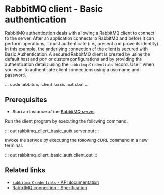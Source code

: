# RabbitMQ client - Basic authentication

RabbitMQ authentication deals with allowing a RabbitMQ client to connect to the server. After an application connects to RabbitMQ and before it can perform operations, it must authenticate (i.e., present and prove its identity). In this example, the underlying connection of the client is secured with Basic Authentication. A secured RabbitMQ client is created by using the default host and port or custom configurations and by providing the authentication details using the `rabbitmq:Credentials` record. Use it when you want to authenticate client connections using a username and password.

::: code rabbitmq_client_basic_auth.bal :::

## Prerequisites
- Start an instance of the [RabbitMQ server](https://www.rabbitmq.com/download.html).

Run the client program by executing the following command.

::: out rabbitmq_client_basic_auth.server.out :::

Invoke the service by executing the following cURL command in a new terminal.

::: out rabbitmq_client_basic_auth.client.out :::

## Related links
- [`rabbitmq:Credentials` - API documentation](https://lib.ballerina.io/ballerinax/rabbitmq/latest/records/Credentials)
- [RabbitMQ connection - Specification](https://github.com/ballerina-platform/module-ballerinax-rabbitmq/blob/master/docs/spec/spec.md#2-connection)
